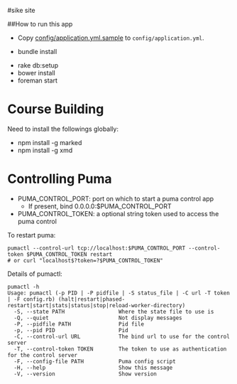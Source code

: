 #sike site

##How to run this app

+ Copy [config/application.yml.sample](config/application.yml.sample) to `config/application.yml`.

+ bundle install
- rake db:setup
- bower install
- foreman start

# Course Building

Need to install the followings globally:

+ npm install -g marked
+ npm install -g xmd

# Controlling Puma

+ PUMA_CONTROL_PORT: port on which to start a puma control app
  + If present, bind 0.0.0.0:$PUMA_CONTROL_PORT
+ PUMA_CONTROL_TOKEN: a optional string token used to access the puma control

To restart puma:

```
pumactl --control-url tcp://localhost:$PUMA_CONTROL_PORT --control-token $PUMA_CONTROL_TOKEN restart
# or curl "localhost$?token=?$PUMA_CONTROL_TOKEN"
```

Details of pumactl:

```
pumactl -h
Usage: pumactl (-p PID | -P pidfile | -S status_file | -C url -T token | -F config.rb) (halt|restart|phased-restart|start|stats|status|stop|reload-worker-directory)
  -S, --state PATH                 Where the state file to use is
  -Q, --quiet                      Not display messages
  -P, --pidfile PATH               Pid file
  -p, --pid PID                    Pid
  -C, --control-url URL            The bind url to use for the control server
  -T, --control-token TOKEN        The token to use as authentication for the control server
  -F, --config-file PATH           Puma config script
  -H, --help                       Show this message
  -V, --version                    Show version
```
